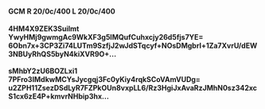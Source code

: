 #### GCM R 20/0c/400 L 20/0c/400
**4HM4X9ZEK3Suilmt**<br/>**YwyHMj9gwmgAc9WkXF3g5lMQufCuhxcjy26d5fjs7YE=**<br/>**6Obn7x+3CP3Zi74LUTm9SzfjJ2wJdSTqcyf+NOsDMgbrl+1Za7XvrU/dEW3NBUyRhQS5byN4kiXVR9O+...**<br/><br/>
**sMhbY2zU6BOZLxi1**<br/>**7PFro3IMdkwMCYsJycgqj3Fc0yKiy4rqkSCoVAmVUDg=**<br/>**u2ZPH11ZsezDSdLyR7FZPkOUn8vxpLL6/Rz3HgiJxAvaRzJMhN0sz342xcS1cx6zE4P+kmvrNHbip3hx...**